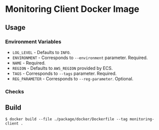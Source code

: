 # Monitoring Client Docker Image

## Usage

### Environment Variables
- `LOG_LEVEL` - Defaults to `INFO`.
- `ENVIRONMENT` - Corresponds to `--environment` parameter. Required.
- `NAME` - Required.
- `REGION` - Defaults to `AWS_REGION` provided by ECS.
- `TAGS` - Corresponds to `--tags` parameter. Required.
- `REG_PARAMETER` - Corresponds to `--reg-parameter`. Optional.

### Checks


## Build
```
$ docker build --file ./package/docker/Dockerfile --tag monitoring-client .
```

